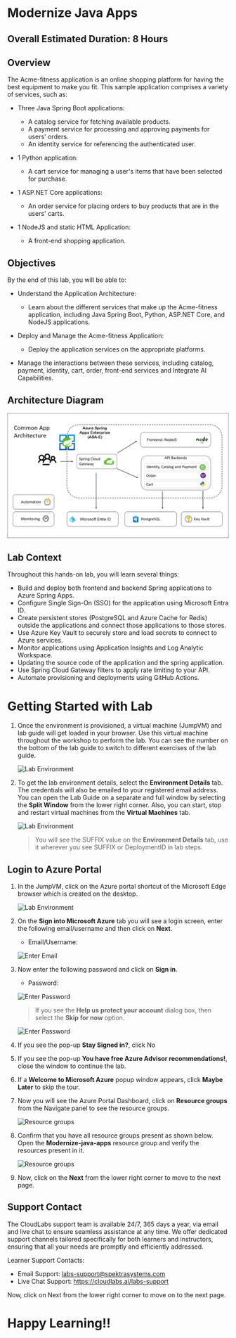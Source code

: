 # Modernize Java Apps

## Overall Estimated Duration: 8 Hours

## Overview

The Acme-fitness application is an online shopping platform for having the best equipment to make you fit. This sample application comprises a variety of services, such as:

* Three Java Spring Boot applications:
  * A catalog service for fetching available products.
  * A payment service for processing and approving payments for users' orders.
  * An identity service for referencing the authenticated user.

* 1 Python application:
  * A cart service for managing a user's items that have been selected for purchase.

* 1 ASP.NET Core applications:
  * An order service for placing orders to buy products that are in the users' carts.

* 1 NodeJS and static HTML Application:
  * A front-end shopping application.


## Objectives
By the end of this lab, you will be able to:

* Understand the Application Architecture:
  * Learn about the different services that make up the Acme-fitness application, including Java Spring Boot, Python, ASP.NET Core, and NodeJS applications.

* Deploy and Manage the Acme-fitness Application:
  * Deploy the application services on the appropriate platforms.

* Manage the interactions between these services, including catalog, payment, identity, cart, order, front-end services and Integrate AI Capabilities.

## Architecture Diagram

![acme-fitness](Images/java1.png)

## Lab Context
Throughout this hands-on lab, you will learn several things:

- Build and deploy both frontend and backend Spring applications to Azure Spring Apps.
- Configure Single Sign-On (SSO) for the application using Microsoft Entra ID.
- Create persistent stores (PostgreSQL and Azure Cache for Redis) outside the applications and connect those applications to those stores.
- Use Azure Key Vault to securely store and load secrets to connect to Azure services.
- Monitor applications using Application Insights and Log Analytic Workspace.
- Updating the source code of the application and the spring application.
- Use Spring Cloud Gateway filters to apply rate limiting to your API.
- Automate provisioning and deployments using GitHub Actions.

# Getting Started with Lab

1. Once the environment is provisioned, a virtual machine (JumpVM) and lab guide will get loaded in your browser. Use this virtual machine throughout the workshop to perform the lab. You can see the number on the bottom of the lab guide to switch to different exercises of the lab guide.

   ![](Images/cloudlab-vm-guide.png "Lab Environment")

1. To get the lab environment details, select the **Environment Details** tab. The credentials will also be emailed to your registered email address. You can open the Lab Guide on a separate and full window by selecting the **Split Window** from the lower right corner. Also, you can start, stop and restart virtual machines from the **Virtual Machines** tab.

   ![](Images/splitwindow1.png "Lab Environment")
 
    > You will see the SUFFIX value on the **Environment Details** tab, use it wherever you see SUFFIX or DeploymentID in lab steps.


## Login to Azure Portal
1. In the JumpVM, click on the Azure portal shortcut of the Microsoft Edge browser which is created on the desktop.

   ![](Images/azure-portal.png "Lab Environment")
   
1. On the **Sign into Microsoft Azure** tab you will see a login screen, enter the following email/username and then click on **Next**. 
   * Email/Username: <inject key="AzureAdUserEmail"></inject>
   
   ![](Images/image7.png "Enter Email")
     
1. Now enter the following password and click on **Sign in**.
   * Password: <inject key="AzureAdUserPassword"></inject>
   
   ![](Images/image8.png "Enter Password")
     
   > If you see the **Help us protect your account** dialog box, then select the **Skip for now** option.

   ![](Images/MFA.png "Enter Password")
  
1. If you see the pop-up **Stay Signed in?**, click No

1. If you see the pop-up **You have free Azure Advisor recommendations!**, close the window to continue the lab.

1. If a **Welcome to Microsoft Azure** popup window appears, click **Maybe Later** to skip the tour.
   
1. Now you will see the Azure Portal Dashboard, click on **Resource groups** from the Navigate panel to see the resource groups.

   ![](Images/select-rg.png "Resource groups")
   
1. Confirm that you have all resource groups present as shown below. Open the **Modernize-java-apps** resource group and verify the resources present in it.

   ![](Images/mja-verify-rg.png "Resource groups")
   
1. Now, click on the **Next** from the lower right corner to move to the next page.


## Support Contact
The CloudLabs support team is available 24/7, 365 days a year, via email and live chat to ensure seamless assistance at any time. We offer dedicated support channels tailored specifically for both learners and instructors, ensuring that all your needs are promptly and efficiently addressed.

Learner Support Contacts:

* Email Support: labs-support@spektrasystems.com
* Live Chat Support: https://cloudlabs.ai/labs-support
  
Now, click on Next from the lower right corner to move on to the next page.

# Happy Learning!!
